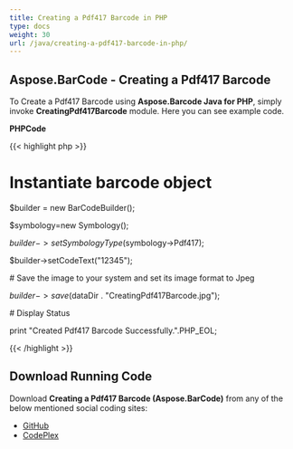```yaml
---
title: Creating a Pdf417 Barcode in PHP
type: docs
weight: 30
url: /java/creating-a-pdf417-barcode-in-php/
---
```


## **Aspose.BarCode - Creating a Pdf417 Barcode**
To Create a Pdf417 Barcode using **Aspose.Barcode Java for PHP**, simply invoke **CreatingPdf417Barcode** module. Here you can see example code.

**PHPCode**

{{< highlight php >}}

 # Instantiate barcode object

$builder = new BarCodeBuilder();

$symbology=new Symbology();

$builder->setSymbologyType($symbology->Pdf417);

$builder->setCodeText("12345");

\# Save the image to your system and set its image format to Jpeg

$builder->save($dataDir . "CreatingPdf417Barcode.jpg");

\# Display Status

print "Created Pdf417 Barcode Successfully.".PHP_EOL;

{{< /highlight >}}
## **Download Running Code**
Download **Creating a Pdf417 Barcode (Aspose.BarCode)** from any of the below mentioned social coding sites:

- [GitHub](https://github.com/aspose-barcode/Aspose.BarCode-for-Java/blob/master/Plugins/Aspose_Barcode_Java_for_PHP/src/aspose/barcode/WorkingWith2DBarcodes/Basic2DBarcodeFeatures/CreatingPdf417Barcode.php)
- [CodePlex](https://asposebarcodejavaphp.codeplex.com/SourceControl/latest#src/aspose/barcode/WorkingWith2DBarcodes/Basic2DBarcodeFeatures/CreatingPdf417Barcode.php)
